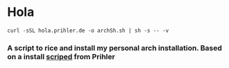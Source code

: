 # Hola

```
curl -sSL hola.prihler.de -o archSh.sh | sh -s -- -v
```
### A script to rice and install my personal arch installation. Based on a install [scriped](https://github.com/Prihler/ifums) from Prihler
